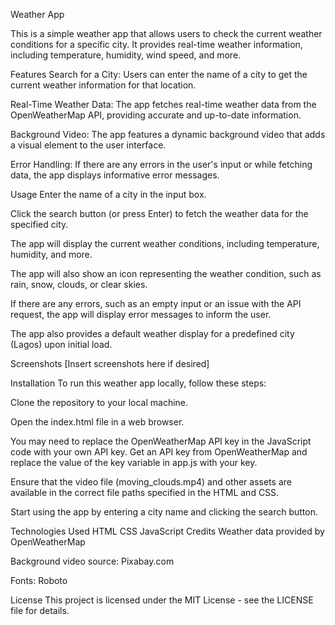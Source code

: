 Weather App

This is a simple weather app that allows users to check the current weather conditions for a specific city. It provides real-time weather information, including temperature, humidity, wind speed, and more.

Features
Search for a City: Users can enter the name of a city to get the current weather information for that location.

Real-Time Weather Data: The app fetches real-time weather data from the OpenWeatherMap API, providing accurate and up-to-date information.

Background Video: The app features a dynamic background video that adds a visual element to the user interface.

Error Handling: If there are any errors in the user's input or while fetching data, the app displays informative error messages.

Usage
Enter the name of a city in the input box.

Click the search button (or press Enter) to fetch the weather data for the specified city.

The app will display the current weather conditions, including temperature, humidity, and more.

The app will also show an icon representing the weather condition, such as rain, snow, clouds, or clear skies.

If there are any errors, such as an empty input or an issue with the API request, the app will display error messages to inform the user.

The app also provides a default weather display for a predefined city (Lagos) upon initial load.

Screenshots
[Insert screenshots here if desired]

Installation
To run this weather app locally, follow these steps:

Clone the repository to your local machine.

Open the index.html file in a web browser.

You may need to replace the OpenWeatherMap API key in the JavaScript code with your own API key. Get an API key from OpenWeatherMap and replace the value of the key variable in app.js with your key.

Ensure that the video file (moving_clouds.mp4) and other assets are available in the correct file paths specified in the HTML and CSS.

Start using the app by entering a city name and clicking the search button.

Technologies Used
HTML
CSS
JavaScript
Credits
Weather data provided by OpenWeatherMap

Background video source: Pixabay.com

Fonts: Roboto

License
This project is licensed under the MIT License - see the LICENSE file for details.
